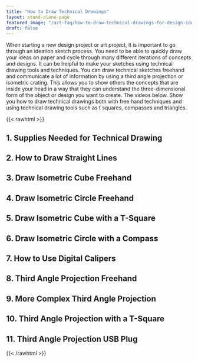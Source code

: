 ```yaml
---
title: "How to Draw Technical Drawings"
layout: stand-alone-page
featured_image: "/art-faq/how-to-draw-technical-drawings-for-design-ideation/technical-drawing-tools-for-sketching-ideation.png"
draft: false
---
```


When starting a new design project or art project, it is important to go through an ideation sketch process. You need to be able to quickly draw your ideas on paper and cycle through many different iterations of concepts and designs. It can be helpful to make your sketches using technical drawing tools and techniques. You can draw technical sketches freehand and communicate a lot of information by using a third angle projection or isometric crating. This allows you to show others the concepts that are inside your head in a way that they can understand the three-dimensional form of the object or design you want to create. The videos below. Show you how to draw technical drawings both with free hand techniques and using technical drawing tools such as t squares, compasses and triangles.

{{< rawhtml >}}

 <div class="video-grid">
        <div>
            <h2>1. Supplies Needed for Technical Drawing</h2>
            <div class="youtube-box">
                <lite-youtube videoid="QaTlzXEHu4g" playlabel="Technical Drawing"></lite-youtube>
            </div>
        </div>
        <div>
            <h2>2. How to Draw Straight Lines</h2>
            <div class="youtube-box">
                <lite-youtube videoid="UUQa2CtzIwE" playlabel="technical drawing"></lite-youtube>
            </div>
        </div>
        <div>
            <h2>3. Draw Isometric Cube Freehand</h2>
            <div class="youtube-box">
                <lite-youtube videoid="8FkcqdCmT1U" playlabel="technical drawing"></lite-youtube>
            </div>
        </div>
        <div>
            <h2>4. Draw Isometric Circle Freehand</h2>
            <div class="youtube-box">
                <lite-youtube videoid="twj5luXIC_c" playlabel="technical drawing"></lite-youtube>
            </div>
        </div>
        <div>
            <h2>5. Draw Isometric Cube with a T-Square</h2>
            <div class="youtube-box">
                <lite-youtube videoid="7t4ycR3fXJ4" playlabel="technical drawing"></lite-youtube>
            </div>
        </div>
        <div>
            <h2>6. Draw Isometric Circle with a Compass</h2>
            <div class="youtube-box">
                <lite-youtube videoid="EaTwlLaMYao" playlabel="technical drawing"></lite-youtube>
            </div>
        </div>
        <div>
            <h2>7. How to Use Digital Calipers</h2>
            <div class="youtube-box">
                <lite-youtube videoid="oOZjbbe6YZk" playlabel="technical drawing"></lite-youtube>
            </div>
        </div>
        <div>
            <h2>8. Third Angle Projection Freehand</h2>
            <div class="youtube-box">
                <lite-youtube videoid="0SdWqEYKYrI" playlabel="technical drawing"></lite-youtube>
            </div>
        </div>
        <div>
            <h2>9. More Complex Third Angle Projection</h2>
            <div class="youtube-box">
                <lite-youtube videoid="QTMfdxI5QYk" playlabel="technical drawing"></lite-youtube>
            </div>
        </div>
        <div>
            <h2>10. Third Angle Projection with a T-Square</h2>
            <div class="youtube-box">
                <lite-youtube videoid="jfrTuoI6hBQ" playlabel="technical drawing"></lite-youtube>
            </div>
        </div>
        <div>
            <h2>11. Third Angle Projection USB Plug</h2>
            <div class="youtube-box">
                <lite-youtube videoid="2xS3AzFV7gs" playlabel="technical drawing"></lite-youtube>
            </div>
        </div>
     </div>

<script src="/js/lite-yt-embed.js"></script>

{{< /rawhtml >}}
